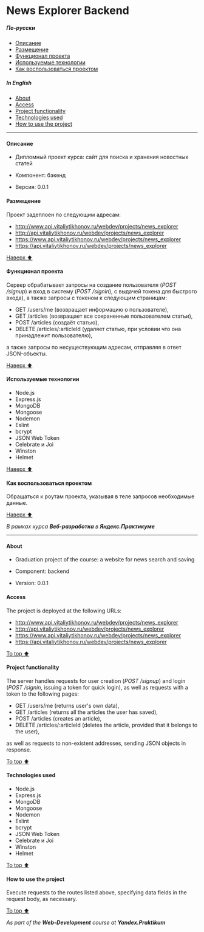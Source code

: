 # News Explorer Backend
<!-- toc -->
##### По-русски
- [Описание](#Описание)
- [Размещение](#Размещение)
- [Функционал проекта](#Функционал-проекта)
- [Используемые технологии](#Используемые-технологии)
- [Как воспользоваться проектом](#Как-воспользоваться-проектом)
##### In English
- [About](#About)
- [Access](#Access)
- [Project functionality](#Project-functionality)
- [Technologies used](#Technologies-used)
- [How to use the project](#How-to-use-the-project)
<!-- tocstop -->
---
#### Описание
- Дипломный проект курса: сайт для поиска и хранения новостных статей

- Компонент: бэкенд

- Версия: 0.0.1

#### Размещение
Проект задеплоен по следующим адресам:
- http://www.api.vitaliytikhonov.ru/webdev/projects/news_explorer
- http://api.vitaliytikhonov.ru/webdev/projects/news_explorer
- https://www.api.vitaliytikhonov.ru/webdev/projects/news_explorer
- https://api.vitaliytikhonov.ru/webdev/projects/news_explorer

[Наверх :arrow_up:](#news-explorer-backend)
#### Функционал проекта
Сервер обрабатывает запросы на создание пользователя (_POST /signup_) и вход в систему (_POST /signin_), с выдачей токена для быстрого входа), а также запросы с токеном к следующим страницам:
   - GET /users/me (возвращает информацию о пользователе),
   - GET /articles (возвращает все сохраненные пользователем статьи),
   - POST /articles (создаёт статью),
   - DELETE /articles/:articleId (удаляет статью, при условии что она принадлежит пользователю),
   
а также запросы по несуществующим адресам, отправляя в ответ JSON-объекты.

[Наверх :arrow_up:](#news-explorer-backend)
#### Используемые технологии
- Node.js
- Express.js
- MongoDB
- Mongoose
- Nodemon
- Eslint
- bcrypt
- JSON Web Token
- Сelebrate и Joi
- Winston
- Helmet

[Наверх :arrow_up:](#news-explorer-backend)
#### Как воспользоваться проектом
Обращаться к роутам проекта, указывая в теле запросов необходимые данные.

[Наверх :arrow_up:](#news-explorer-backend)

_В рамках курса **Веб-разработка** в **Яндекс.Практикуме**_
***
#### About
- Graduation project of the course: a website for news search and saving

- Component: backend

- Version: 0.0.1

#### Access
The project is deployed at the following URLs:
- http://www.api.vitaliytikhonov.ru/webdev/projects/news_explorer
- http://api.vitaliytikhonov.ru/webdev/projects/news_explorer
- https://www.api.vitaliytikhonov.ru/webdev/projects/news_explorer
- https://api.vitaliytikhonov.ru/webdev/projects/news_explorer

[To top :arrow_up:](#news-explorer-backend)
#### Project functionality
The server handles requests for user creation (_POST /signup_) and login (_POST /signin_, issuing a token for quick login), as well as requests with a token to the following pages:
   - GET /users/me (returns user's own data),
   - GET /articles (returns all the articles the user has saved),
   - POST /articles (creates an article),
   - DELETE /articles/:articleId (deletes the article, provided that it belongs to the user),

as well as requests to non-existent addresses, sending JSON objects in response.

[To top :arrow_up:](#news-explorer-backend)
#### Technologies used
- Node.js
- Express.js
- MongoDB
- Mongoose
- Nodemon
- Eslint
- bcrypt
- JSON Web Token
- Сelebrate и Joi
- Winston
- Helmet

[To top :arrow_up:](#news-explorer-backend)
#### How to use the project
Execute requests to the routes listed above, specifying data fields in the request body, as necessary.

[To top :arrow_up:](#news-explorer-backend)

_As part of the **Web-Development** course at **Yandex.Praktikum**_
